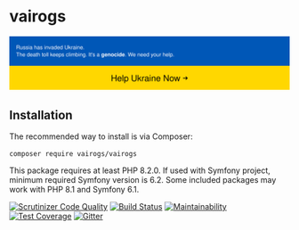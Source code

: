 # vairogs

[![Stand With Ukraine](https://raw.githubusercontent.com/vshymanskyy/StandWithUkraine/main/banner2-direct.svg)](https://vshymanskyy.github.io/StandWithUkraine)

Installation
------------

The recommended way to install is via Composer:

```
composer require vairogs/vairogs
```

This package requires at least PHP 8.2.0. If used with Symfony project, minimum required Symfony version is 6.2.
Some included packages may work with PHP 8.1 and Symfony 6.1.

[![Scrutinizer Code Quality](https://scrutinizer-ci.com/g/vairogs/vairogs/badges/quality-score.png?b=master)](https://scrutinizer-ci.com/g/vairogs/vairogs/?branch=master) [![Build Status](https://app.travis-ci.com/vairogs/vairogs.svg?branch=master)](https://app.travis-ci.com/vairogs/vairogs) [![Maintainability](https://api.codeclimate.com/v1/badges/43c68f7ec0ddfbef3700/maintainability)](https://codeclimate.com/github/vairogs/vairogs/maintainability) [![Test Coverage](https://api.codeclimate.com/v1/badges/43c68f7ec0ddfbef3700/test_coverage)](https://codeclimate.com/github/vairogs/vairogs/test_coverage) [![Gitter](https://img.shields.io/gitter/room/vairogs/vairogs.svg)](https://gitter.im/vairogs/vairogs)
